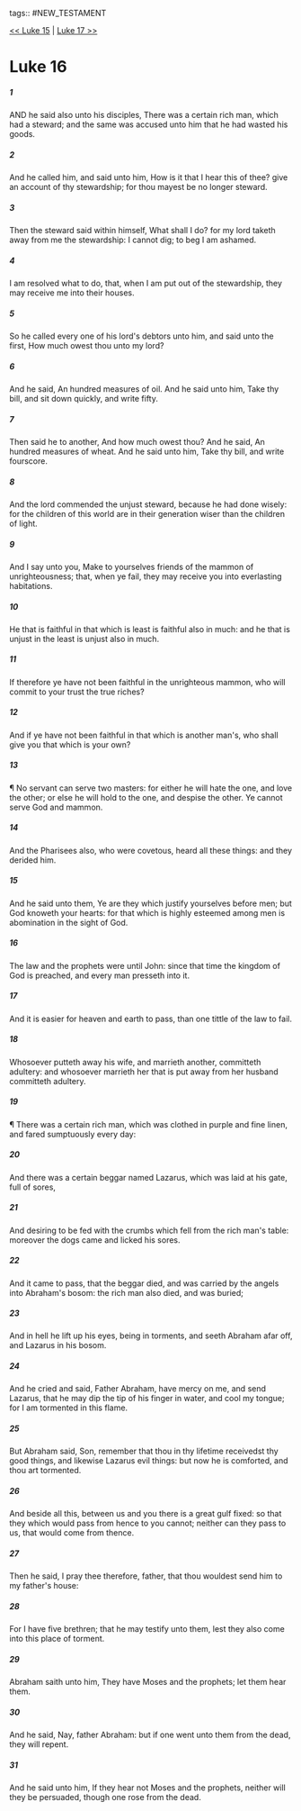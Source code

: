 tags:: #NEW_TESTAMENT

[<< Luke 15](NEW_TESTAMENT/03_Luke/Luke_15.md) | [Luke 17 >>](NEW_TESTAMENT/03_Luke/Luke_17.md)

# Luke 16

##### 1

AND he said also unto his disciples, There was a certain rich man, which had a steward; and the same was accused unto him that he had wasted his goods.

##### 2

And he called him, and said unto him, How is it that I hear this of thee? give an account of thy stewardship; for thou mayest be no longer steward.

##### 3

Then the steward said within himself, What shall I do? for my lord taketh away from me the stewardship: I cannot dig; to beg I am ashamed.

##### 4

I am resolved what to do, that, when I am put out of the stewardship, they may receive me into their houses.

##### 5

So he called every one of his lord's debtors unto him, and said unto the first, How much owest thou unto my lord?

##### 6

And he said, An hundred measures of oil. And he said unto him, Take thy bill, and sit down quickly, and write fifty.

##### 7

Then said he to another, And how much owest thou? And he said, An hundred measures of wheat. And he said unto him, Take thy bill, and write fourscore.

##### 8

And the lord commended the unjust steward, because he had done wisely: for the children of this world are in their generation wiser than the children of light.

##### 9

And I say unto you, Make to yourselves friends of the mammon of unrighteousness; that, when ye fail, they may receive you into everlasting habitations.

##### 10

He that is faithful in that which is least is faithful also in much: and he that is unjust in the least is unjust also in much.

##### 11

If therefore ye have not been faithful in the unrighteous mammon, who will commit to your trust the true riches?

##### 12

And if ye have not been faithful in that which is another man's, who shall give you that which is your own?

##### 13

¶ No servant can serve two masters: for either he will hate the one, and love the other; or else he will hold to the one, and despise the other. Ye cannot serve God and mammon.

##### 14

And the Pharisees also, who were covetous, heard all these things: and they derided him.

##### 15

And he said unto them, Ye are they which justify yourselves before men; but God knoweth your hearts: for that which is highly esteemed among men is abomination in the sight of God.

##### 16

The law and the prophets were until John: since that time the kingdom of God is preached, and every man presseth into it.

##### 17

And it is easier for heaven and earth to pass, than one tittle of the law to fail.

##### 18

Whosoever putteth away his wife, and marrieth another, committeth adultery: and whosoever marrieth her that is put away from her husband committeth adultery.

##### 19

¶ There was a certain rich man, which was clothed in purple and fine linen, and fared sumptuously every day:

##### 20

And there was a certain beggar named Lazarus, which was laid at his gate, full of sores,

##### 21

And desiring to be fed with the crumbs which fell from the rich man's table: moreover the dogs came and licked his sores.

##### 22

And it came to pass, that the beggar died, and was carried by the angels into Abraham's bosom: the rich man also died, and was buried;

##### 23

And in hell he lift up his eyes, being in torments, and seeth Abraham afar off, and Lazarus in his bosom.

##### 24

And he cried and said, Father Abraham, have mercy on me, and send Lazarus, that he may dip the tip of his finger in water, and cool my tongue; for I am tormented in this flame.

##### 25

But Abraham said, Son, remember that thou in thy lifetime receivedst thy good things, and likewise Lazarus evil things: but now he is comforted, and thou art tormented.

##### 26

And beside all this, between us and you there is a great gulf fixed: so that they which would pass from hence to you cannot; neither can they pass to us, that would come from thence.

##### 27

Then he said, I pray thee therefore, father, that thou wouldest send him to my father's house:

##### 28

For I have five brethren; that he may testify unto them, lest they also come into this place of torment.

##### 29

Abraham saith unto him, They have Moses and the prophets; let them hear them.

##### 30

And he said, Nay, father Abraham: but if one went unto them from the dead, they will repent.

##### 31

And he said unto him, If they hear not Moses and the prophets, neither will they be persuaded, though one rose from the dead.
